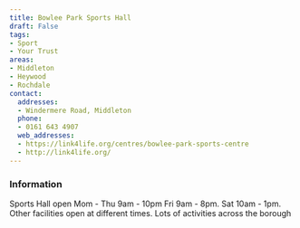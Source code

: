 ```yaml
---
title: Bowlee Park Sports Hall
draft: False
tags:
- Sport
- Your Trust
areas:
- Middleton
- Heywood
- Rochdale
contact:
  addresses:
  - Windermere Road, Middleton
  phone:
  - 0161 643 4907
  web_addresses:
  - https://link4life.org/centres/bowlee-park-sports-centre
  - http://link4life.org/
---
```


### Information
Sports Hall open Mom - Thu 9am - 10pm
Fri 9am - 8pm.  Sat 10am - 1pm.
Other facilities open at different times.
Lots of activities across the borough

